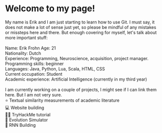 # Welcome to my page!

My name is Erik and I am just starting to learn how to use Git. I must say, it does not make a lot of sense just yet, so please be mindful of any mistakes or missteps here and there. But enough covering for myself, let's talk about more important stuff:  
\
Name: Erik Frohn 
Age: 21  
Nationality: Dutch  
Experience: Programming, Neuroscience, acquisition, project manager.
Programming skills: beginner  
Languages: Java, Python, Lua, Scala, HTML, CSS  
Current occupation: Student  
Academic experience: Artificial Intelligence (currently in my third year)  
\
I am currently working on a couple of projects, I might see if I can link them here. But I am not very sure.  
⭐️ Textual similarity measurements of academic literature  
💻 Website building  
🕵️‍♂️ TryHackMe tutorial  
🐸 Evolution Simulator  
🏢 RNN Building  
